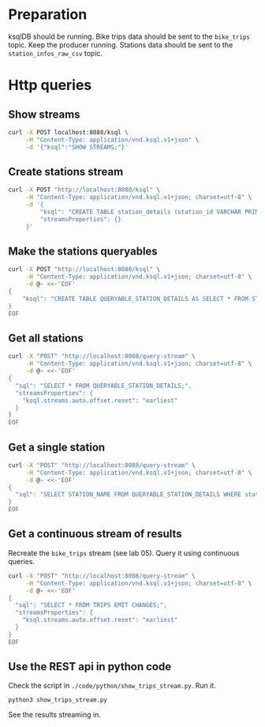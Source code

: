 # Preparation

ksqlDB should be running.
Bike trips data should be sent to the `bike_trips` topic. Keep the producer running.
Stations data should be sent to the `station_infos_raw_csv` topic.

# Http queries

## Show streams

```sh
curl -X POST localhost:8088/ksql \
     -H "Content-Type: application/vnd.ksql.v1+json" \
     -d '{"ksql":"SHOW STREAMS;"}'
```

## Create stations stream

```sh
curl -X POST "http://localhost:8088/ksql" \
     -H "Content-Type: application/vnd.ksql.v1+json; charset=utf-8" \
     -d '{
         "ksql": "CREATE TABLE station_details (station_id VARCHAR PRIMARY KEY, station_id_dup VARCHAR, station_name VARCHAR, latitude DOUBLE, longitude DOUBLE, neighborhood VARCHAR) WITH (KAFKA_TOPIC='\''station_infos_raw_csv'\'', VALUE_FORMAT='\''DELIMITED'\'');",
         "streamsProperties": {}
     }'
```

## Make the stations queryables

```sh
curl -X POST "http://localhost:8088/ksql" \
     -H "Content-Type: application/vnd.ksql.v1+json; charset=utf-8" \
     -d @- <<-'EOF'
{
    "ksql": "CREATE TABLE QUERYABLE_STATION_DETAILS AS SELECT * FROM STATION_DETAILS;"
}
EOF
```

## Get all stations

```sh
curl -X "POST" "http://localhost:8088/query-stream" \
     -H "Content-Type: application/vnd.ksql.v1+json; charset=utf-8" \
     -d @- <<-'EOF'
{
  "sql": "SELECT * FROM QUERYABLE_STATION_DETAILS;",
  "streamsProperties": {
    "ksql.streams.auto.offset.reset": "earliest"
  }
}
EOF
```

## Get a single station

```sh
curl -X "POST" "http://localhost:8088/query-stream" \
     -H "Content-Type: application/vnd.ksql.v1+json; charset=utf-8" \
     -d @- <<-'EOF'
{
  "sql": "SELECT STATION_NAME FROM QUERYABLE_STATION_DETAILS WHERE station_id = '475';"
}
EOF
```

## Get a continuous stream of results

Recreate the `bike_trips` stream (see lab 05).
Query it using continuous queries.

```sh
curl -X "POST" "http://localhost:8088/query-stream" \
     -H "Content-Type: application/vnd.ksql.v1+json; charset=utf-8" \
     -d @- <<-'EOF'
{
  "sql": "SELECT * FROM TRIPS EMIT CHANGES;",
  "streamsProperties": {
    "ksql.streams.auto.offset.reset": "earliest"
  }
}
EOF
```

## Use the REST api in python code

Check the script in `./code/python/show_trips_stream.py`.
Run it.
```
python3 show_trips_stream.py
```
See the results streaming in.